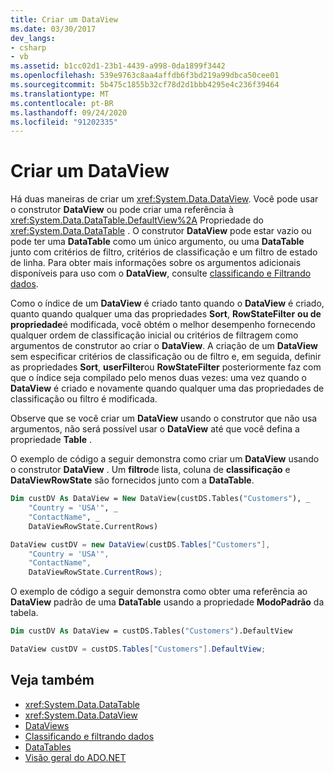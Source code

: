 ```yaml
---
title: Criar um DataView
ms.date: 03/30/2017
dev_langs:
- csharp
- vb
ms.assetid: b1cc02d1-23b1-4439-a998-0da1899f3442
ms.openlocfilehash: 539e9763c8aa4affdb6f3bd219a99dbca50cee01
ms.sourcegitcommit: 5b475c1855b32cf78d2d1bbb4295e4c236f39464
ms.translationtype: MT
ms.contentlocale: pt-BR
ms.lasthandoff: 09/24/2020
ms.locfileid: "91202335"
---
```

# <a name="creating-a-dataview"></a>Criar um DataView

Há duas maneiras de criar um <xref:System.Data.DataView>. Você pode usar o construtor **DataView** ou pode criar uma referência à <xref:System.Data.DataTable.DefaultView%2A> Propriedade do <xref:System.Data.DataTable> . O construtor **DataView** pode estar vazio ou pode ter uma **DataTable** como um único argumento, ou uma **DataTable** junto com critérios de filtro, critérios de classificação e um filtro de estado de linha. Para obter mais informações sobre os argumentos adicionais disponíveis para uso com o **DataView**, consulte [classificando e Filtrando dados](sorting-and-filtering-data.md).  
  
 Como o índice de um **DataView** é criado tanto quando o **DataView** é criado, quanto quando qualquer uma das propriedades **Sort**, **RowStateFilter** **ou de propriedade**é modificada, você obtém o melhor desempenho fornecendo qualquer ordem de classificação inicial ou critérios de filtragem como argumentos de construtor ao criar o **DataView**. A criação de um **DataView** sem especificar critérios de classificação ou de filtro e, em seguida, definir as propriedades **Sort**, **userFilter**ou **RowStateFilter** posteriormente faz com que o índice seja compilado pelo menos duas vezes: uma vez quando o **DataView** é criado e novamente quando qualquer uma das propriedades de classificação ou filtro é modificada.  
  
 Observe que se você criar um **DataView** usando o construtor que não usa argumentos, não será possível usar o **DataView** até que você defina a propriedade **Table** .  
  
 O exemplo de código a seguir demonstra como criar um **DataView** usando o construtor **DataView** . Um **filtro**de lista, coluna de **classificação** e **DataViewRowState** são fornecidos junto com a **DataTable**.  
  
```vb  
Dim custDV As DataView = New DataView(custDS.Tables("Customers"), _  
    "Country = 'USA'", _  
    "ContactName", _  
    DataViewRowState.CurrentRows)  
```  
  
```csharp  
DataView custDV = new DataView(custDS.Tables["Customers"],
    "Country = 'USA'",
    "ContactName",
    DataViewRowState.CurrentRows);  
```  
  
 O exemplo de código a seguir demonstra como obter uma referência ao **DataView** padrão de uma **DataTable** usando a propriedade **ModoPadrão** da tabela.  
  
```vb  
Dim custDV As DataView = custDS.Tables("Customers").DefaultView  
```  
  
```csharp  
DataView custDV = custDS.Tables["Customers"].DefaultView;  
```  
  
## <a name="see-also"></a>Veja também

- <xref:System.Data.DataTable>
- <xref:System.Data.DataView>
- [DataViews](dataviews.md)
- [Classificando e filtrando dados](sorting-and-filtering-data.md)
- [DataTables](datatables.md)
- [Visão geral do ADO.NET](../ado-net-overview.md)
